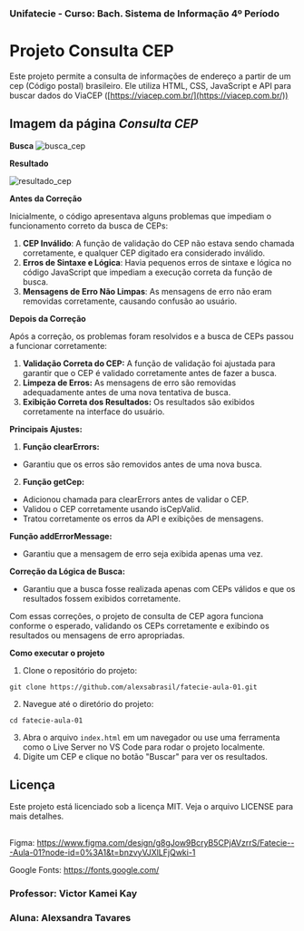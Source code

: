 ### Unifatecie -  Curso: Bach. Sistema de Informação 4º Período 

# Projeto Consulta CEP

Este projeto permite a consulta de informações de endereço a partir de um cep (Código postal) brasileiro. Ele utiliza HTML, CSS, JavaScript e API para buscar dados do ViaCEP ([https://viacep.com.br/](https://viacep.com.br/))

## Imagem da página *Consulta CEP*

**Busca**
![busca_cep](https://github.com/alexsabrasil/fatecie-aula-01/assets/113733583/b80e466b-faa4-45aa-acc4-e0c01b80dcdc)

**Resultado**

![resultado_cep](https://github.com/alexsabrasil/fatecie-aula-01/assets/113733583/8286d5a6-cc14-4cda-a98d-dba2bd51885f)

**Antes da Correção**

Inicialmente, o código apresentava alguns problemas que impediam o funcionamento correto da busca de CEPs:

1. **CEP Inválido**: A função de validação do CEP não estava sendo chamada corretamente, e qualquer CEP digitado era considerado inválido.
2. **Erros de Sintaxe e Lógica**: Havia pequenos erros de sintaxe e lógica no código JavaScript que impediam a execução correta da função de busca.
3. **Mensagens de Erro Não Limpas**: As mensagens de erro não eram removidas corretamente, causando confusão ao usuário.
 
**Depois da Correção**

Após a correção, os problemas foram resolvidos e a busca de CEPs passou a funcionar corretamente:

1. **Validação Correta do CEP:** A função de validação foi ajustada para garantir que o CEP é validado corretamente antes de fazer a busca.
2. **Limpeza de Erros:** As mensagens de erro são removidas adequadamente antes de uma nova tentativa de busca.
3. **Exibição Correta dos Resultados:** Os resultados são exibidos corretamente na interface do usuário.

**Principais Ajustes:**

1. **Função clearErrors:**

 - Garantiu que os erros são removidos antes de uma nova busca.
   
2. **Função getCep:**

- Adicionou chamada para clearErrors antes de validar o CEP.
- Validou o CEP corretamente usando isCepValid.
- Tratou corretamente os erros da API e exibições de mensagens.

**Função addErrorMessage:**

- Garantiu que a mensagem de erro seja exibida apenas uma vez.

**Correção da Lógica de Busca:**

- Garantiu que a busca fosse realizada apenas com CEPs válidos e que os resultados fossem exibidos corretamente.

Com essas correções, o projeto de consulta de CEP agora funciona conforme o esperado, validando os CEPs corretamente e exibindo os resultados ou mensagens de erro apropriadas.

**Como executar o projeto**

1. Clone o repositório do projeto:

`git clone https://github.com/alexsabrasil/fatecie-aula-01.git` 

2. Navegue até o diretório do projeto:

`cd fatecie-aula-01`

3. Abra o arquivo `index.html` em um navegador ou use uma ferramenta como o Live Server no VS Code para rodar o projeto localmente.
4. Digite um CEP e clique no botão "Buscar" para ver os resultados.

## **Licença**

Este projeto está licenciado sob a licença MIT. Veja o arquivo LICENSE para mais detalhes.

##

Figma: https://www.figma.com/design/g8gJow9BcryB5CPjAVzrrS/Fatecie---Aula-01?node-id=0%3A1&t=bnzvyVJXlLFjQwki-1

Google Fonts: https://fonts.google.com/

### Professor: Victor Kamei Kay
### Aluna: Alexsandra Tavares
